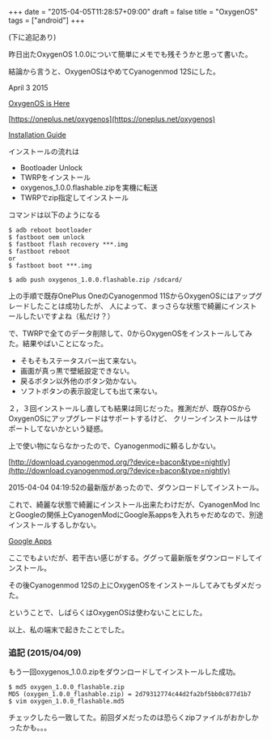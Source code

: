 +++
date = "2015-04-05T11:28:57+09:00"
draft = false
title = "OxygenOS"
tags = ["android"]
+++

(下に追記あり)

昨日出たOxygenOS 1.0.0について簡単にメモでも残そうかと思って書いた。

結論から言うと、OxygenOSはやめてCyanogenmod 12Sにした。

April 3 2015

[OxygenOS is Here](https://blog.oneplus.net/2015/04/oxygenos-is-here-2/)

[https://oneplus.net/oxygenos](https://oneplus.net/oxygenos)

[Installation Guide](https://forums.oneplus.net/threads/oxygenos-is-here-installation-guide.289398/)

インストールの流れは

* Bootloader Unlock
* TWRPをインストール
* oxygenos_1.0.0.flashable.zipを実機に転送
* TWRPでzip指定してインストール

コマンドは以下のようになる

```
$ adb reboot bootloader
$ fastboot oem unlock
$ fastboot flash recovery ***.img
$ fastboot reboot
or
$ fastboot boot ***.img

$ adb push oxygenos_1.0.0.flashable.zip /sdcard/
```

上の手順で既存OnePlus OneのCyanogenmod 11SからOxygenOSにはアップグレードしたことは成功したが、
人によって、まっさらな状態で綺麗にインストールしたいですよね（私だけ？）

で、TWRPで全てのデータ削除して、0からOxygenOSをインストールしてみた。結果やばいことになった。

* そもそもステータスバー出て来ない。
* 画面が真っ黒で壁紙設定できない。
* 戻るボタン以外他のボタン効かない。
* ソフトボタンの表示設定しても出て来ない。

２，３回インストールし直しても結果は同じだった。推測だが、既存OSからOxygenOSにアップグレードはサポートするけど、
クリーンインストールはサポートしてないかという疑惑。

上で使い物にならなかったので、Cyanogenmodに頼るしかない。

[http://download.cyanogenmod.org/?device=bacon&type=nightly](http://download.cyanogenmod.org/?device=bacon&type=nightly)

2015-04-04 04:19:52の最新版があったので、ダウンロードしてインストール。

これで、綺麗な状態で綺麗にインストール出来たわけだが、CyanogenMod IncとGoogleの関係上CyanogenModにGoogle系appsを入れちゃだめなので、別途インストールするしかない。

[Google Apps](http://wiki.cyanogenmod.org/w/Google_Apps)

ここでもよいだが、若干古い感じがする。ググって最新版をダウンロードしてインストール。

その後Cyanogenmod 12Sの上にOxygenOSをインストールしてみてもダメだった。

ということで、しばらくはOxygenOSは使わないことにした。

以上、私の端末で起きたことでした。

### 追記 (2015/04/09)

もう一回oxygenos_1.0.0.zipをダウンロードしてインストールした成功。

```
$ md5 oxygen_1.0.0_flashable.zip
MD5 (oxygen_1.0.0_flashable.zip) = 2d79312774c44d2fa2bf5bb0c877d1b7
$ vim oxygen_1.0.0_flashable.md5
```

チェックしたら一致してた。前回ダメだったのは恐らくzipファイルがおかしかったかも。。。
